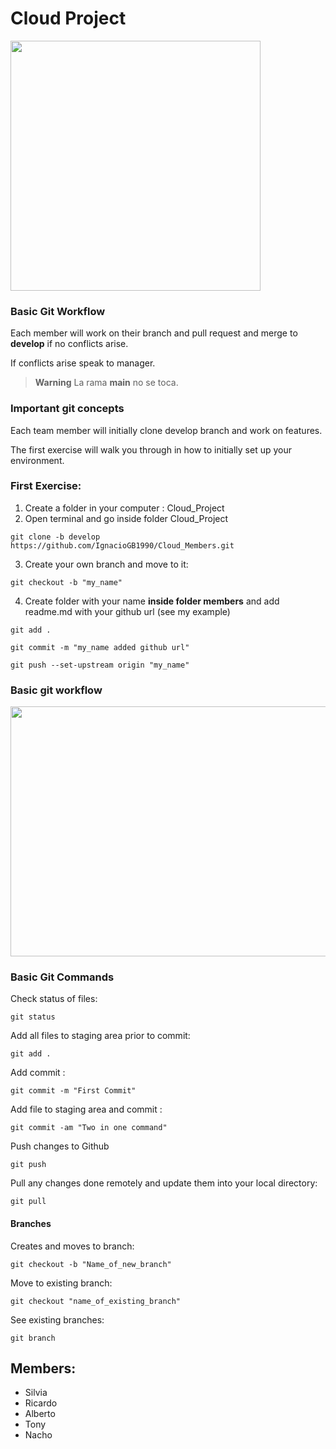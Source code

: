 # Cloud Project

<img src="https://encrypted-tbn0.gstatic.com/images?q=tbn:ANd9GcSETUE46G7gv41P7dFD5i4VQ_TAgV_FIcS4Kg&usqp=CAU" width="400" height="400">


### Basic Git Workflow

Each member will work on their branch and pull request and merge to **develop** if no conflicts arise.

If conflicts arise speak to manager.

> **Warning**
> La rama **main** no se toca.


### Important git concepts

Each team member will initially clone develop branch and work on features.

The first exercise will walk you through in how to initially set up your environment.

### First Exercise:

1. Create a folder in your computer : Cloud_Project
2. Open terminal and go inside folder Cloud_Project

~~~
git clone -b develop https://github.com/IgnacioGB1990/Cloud_Members.git
~~~

3. Create your own branch and move to it:
~~~
git checkout -b "my_name"
~~~


4. Create folder with your name **inside folder members** and add readme.md with your github url (see my example)
~~~
git add .
~~~

~~~
git commit -m "my_name added github url"
~~~

~~~
git push --set-upstream origin "my_name"
~~~

### Basic git workflow

<img src="https://static.packt-cdn.com/products/9781782168454/graphics/8454OS_01_4.jpg" width="600" height="400">

### Basic Git Commands

Check status of files:
~~~
git status
~~~

Add all files to staging area prior to commit:
~~~
git add .
~~~

Add commit :
~~~
git commit -m "First Commit"
~~~

Add file to staging area and commit :
~~~
git commit -am "Two in one command"
~~~

Push changes to Github
~~~
git push
~~~

Pull any changes done remotely and update them into your local directory:

~~~
git pull
~~~

#### Branches

Creates and moves to branch:

~~~
git checkout -b "Name_of_new_branch"
~~~

Move to existing branch:

~~~
git checkout "name_of_existing_branch"
~~~

See existing branches:
~~~
git branch
~~~



## Members:

* Silvia
* Ricardo
* Alberto
* Tony
* Nacho

